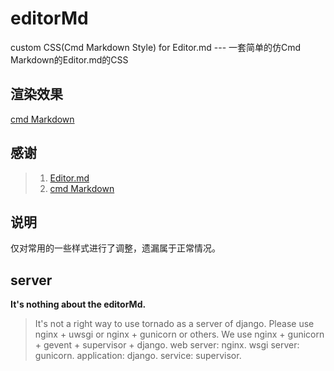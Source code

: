 # editorMd
custom CSS(Cmd Markdown Style) for Editor.md --- 一套简单的仿Cmd Markdown的Editor.md的CSS

## 渲染效果
[cmd Markdown](https://www.zybuluo.com/mdeditor)

## 感谢
> 1. [Editor.md](https://github.com/pandao/editor.md)
> 2. [cmd Markdown](https://www.zybuluo.com/mdeditor)


## 说明
仅对常用的一些样式进行了调整，遗漏属于正常情况。


## server
**It's nothing about the editorMd.**

> It's not a right way to use tornado as a server of django. Please use nginx + uwsgi or nginx + gunicorn or others.
We use nginx + gunicorn + gevent + supervisor + django.
web server: nginx.
wsgi server: gunicorn.
application: django.
service: supervisor.

